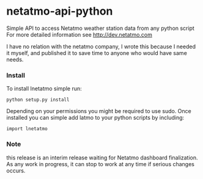 netatmo-api-python
==================

Simple API to access Netatmo weather station data from any python script
For more detailed information see http://dev.netatmo.com

I have no relation with the netatmo company, I wrote this because I needed it myself,
and published it to save time to anyone who would have same needs.

### Install ###

To install lnetatmo simple run:

    python setup.py install

Depending on your permissions you might be required to use sudo.
Once installed you can simple add latmo to your python scripts by including:

    import lnetatmo

### Note ###

this release is an interim release waiting for Netatmo dashboard finalization. As any work in progress, it can stop to work at any time if serious changes occurs.
